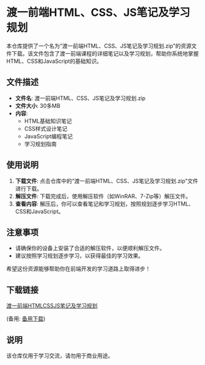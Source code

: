 # 渡一前端HTML、CSS、JS笔记及学习规划

本仓库提供了一个名为“渡一前端HTML、CSS、JS笔记及学习规划.zip”的资源文件下载。该文件包含了渡一前端课程的详细笔记以及学习规划，帮助你系统地掌握HTML、CSS和JavaScript的基础知识。

## 文件描述

- **文件名**: 渡一前端HTML、CSS、JS笔记及学习规划.zip
- **文件大小**: 30多MB
- **内容**: 
  - HTML基础知识笔记
  - CSS样式设计笔记
  - JavaScript编程笔记
  - 学习规划指南

## 使用说明

1. **下载文件**: 点击仓库中的“渡一前端HTML、CSS、JS笔记及学习规划.zip”文件进行下载。
2. **解压文件**: 下载完成后，使用解压软件（如WinRAR、7-Zip等）解压文件。
3. **查看内容**: 解压后，你可以查看笔记和学习规划，按照规划逐步学习HTML、CSS和JavaScript。

## 注意事项

- 请确保你的设备上安装了合适的解压软件，以便顺利解压文件。
- 建议按照学习规划逐步学习，以获得最佳的学习效果。

希望这份资源能够帮助你在前端开发的学习道路上取得进步！

## 下载链接
[渡一前端HTMLCSSJS笔记及学习规划](https://pan.quark.cn/s/20e7a650c2d9) 

(备用: [备用下载](https://pan.baidu.com/s/1v5wfjVYi9uWLVqDswNBfDQ?pwd=1234))

## 说明

该仓库仅用于学习交流，请勿用于商业用途。
